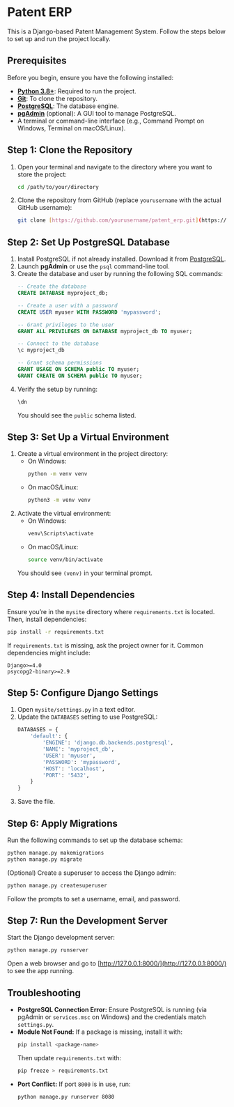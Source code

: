 # Patent ERP

This is a Django-based Patent Management System. Follow the steps below to set up and run the project locally.

## Prerequisites

Before you begin, ensure you have the following installed:
- **[Python 3.8+](https://www.python.org/downloads/)**: Required to run the project.
- **[Git](https://git-scm.com/downloads)**: To clone the repository.
- **[PostgreSQL](https://www.postgresql.org/download/)**: The database engine.
- **[pgAdmin](https://www.pgadmin.org/download/)** (optional): A GUI tool to manage PostgreSQL.
- A terminal or command-line interface (e.g., Command Prompt on Windows, Terminal on macOS/Linux).

## Step 1: Clone the Repository

1. Open your terminal and navigate to the directory where you want to store the project:
   ```bash
   cd /path/to/your/directory
   ```
2. Clone the repository from GitHub (replace `yourusername` with the actual GitHub username):
   ```bash
   git clone [https://github.com/yourusername/patent_erp.git](https://github.com/bcNishantReddy/patent-pulse-manager.git)
   ```

## Step 2: Set Up PostgreSQL Database

1. Install PostgreSQL if not already installed. Download it from [PostgreSQL](https://www.postgresql.org/download/).
2. Launch **pgAdmin** or use the `psql` command-line tool.
3. Create the database and user by running the following SQL commands:
   ```sql
   -- Create the database
   CREATE DATABASE myproject_db;
   
   -- Create a user with a password
   CREATE USER myuser WITH PASSWORD 'mypassword';
   
   -- Grant privileges to the user
   GRANT ALL PRIVILEGES ON DATABASE myproject_db TO myuser;
   
   -- Connect to the database
   \c myproject_db
   
   -- Grant schema permissions
   GRANT USAGE ON SCHEMA public TO myuser;
   GRANT CREATE ON SCHEMA public TO myuser;
   ```
4. Verify the setup by running:
   ```sql
   \dn
   ```
   You should see the `public` schema listed.

## Step 3: Set Up a Virtual Environment

1. Create a virtual environment in the project directory:
   - On Windows:
     ```bash
     python -m venv venv
     ```
   - On macOS/Linux:
     ```bash
     python3 -m venv venv
     ```
2. Activate the virtual environment:
   - On Windows:
     ```bash
     venv\Scripts\activate
     ```
   - On macOS/Linux:
     ```bash
     source venv/bin/activate
     ```
   You should see `(venv)` in your terminal prompt.

## Step 4: Install Dependencies

Ensure you’re in the `mysite` directory where `requirements.txt` is located. Then, install dependencies:
```bash
pip install -r requirements.txt
```
If `requirements.txt` is missing, ask the project owner for it. Common dependencies might include:
```text
Django>=4.0
psycopg2-binary>=2.9
```

## Step 5: Configure Django Settings

1. Open `mysite/settings.py` in a text editor.
2. Update the `DATABASES` setting to use PostgreSQL:
   ```python
   DATABASES = {
       'default': {
           'ENGINE': 'django.db.backends.postgresql',
           'NAME': 'myproject_db',
           'USER': 'myuser',
           'PASSWORD': 'mypassword',
           'HOST': 'localhost',
           'PORT': '5432',
       }
   }
   ```
3. Save the file.

## Step 6: Apply Migrations

Run the following commands to set up the database schema:
```bash
python manage.py makemigrations
python manage.py migrate
```

(Optional) Create a superuser to access the Django admin:
```bash
python manage.py createsuperuser
```
Follow the prompts to set a username, email, and password.

## Step 7: Run the Development Server

Start the Django development server:
```bash
python manage.py runserver
```

Open a web browser and go to [http://127.0.0.1:8000/](http://127.0.0.1:8000/) to see the app running.

## Troubleshooting

- **PostgreSQL Connection Error:** Ensure PostgreSQL is running (via pgAdmin or `services.msc` on Windows) and the credentials match `settings.py`.
- **Module Not Found:** If a package is missing, install it with:
  ```bash
  pip install <package-name>
  ```
  Then update `requirements.txt` with:
  ```bash
  pip freeze > requirements.txt
  ```
- **Port Conflict:** If port `8000` is in use, run:
  ```bash
  python manage.py runserver 8080
  ```
